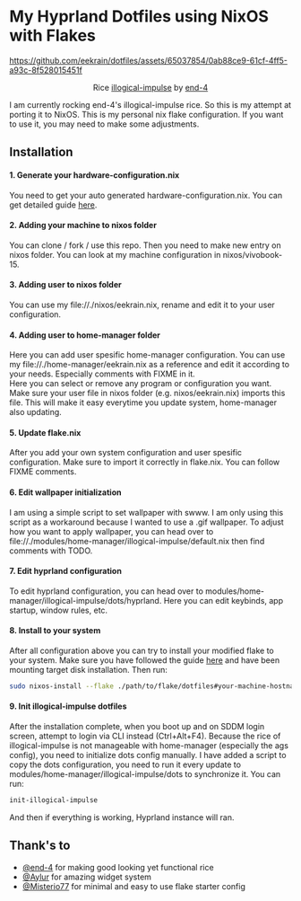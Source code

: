 # My Hyprland Dotfiles using NixOS with Flakes
 
https://github.com/eekrain/dotfiles/assets/65037854/0ab88ce9-61cf-4ff5-a93c-8f528015451f

<p align="center">Rice <a href="https://end-4.github.io/dots-hyprland-wiki/en/" target="_blank">illogical-impulse</a> by <a href="https://github.com/end-4" target="_blank">end-4</a></p>

I am currently rocking end-4's illogical-impulse rice. So this is my attempt at porting it to NixOS.
This is my personal nix flake configuration. If you want to use it, you may need to make some adjustments.


## Installation

#### 1. Generate your hardware-configuration.nix

You need to get your auto generated hardware-configuration.nix. You can get detailed guide [here](https://nixos.wiki/wiki/NixOS_Installation_Guide).

#### 2. Adding your machine to nixos folder

You can clone / fork / use this repo. Then you need to make new entry on nixos folder. You can look at my machine configuration in nixos/vivobook-15.

#### 3. Adding user to nixos folder

You can use my file://./nixos/eekrain.nix, rename and edit it to your user configuration.

#### 4. Adding user to home-manager folder

Here you can add user spesific home-manager configuration. You can use my file://./home-manager/eekrain.nix as a reference and edit it according to your needs. Especially comments with FIXME in it.<br/>
Here you can select or remove any program or configuration you want. Make sure your user file in nixos folder (e.g. nixos/eekrain.nix) imports this file. This will make it easy everytime you update system, home-manager also updating.

#### 5. Update flake.nix

After you add your own system configuration and user spesific configuration. Make sure to import it correctly in flake.nix. You can follow FIXME comments.

#### 6. Edit wallpaper initialization

I am using a simple script to set wallpaper with swww. I am only using this script as a workaround because I wanted to use a .gif wallpaper. To adjust how you want to apply wallpaper, you can head over to file://./modules/home-manager/illogical-impulse/default.nix then find comments with TODO.

#### 7. Edit hyprland configuration

To edit hyprland configuration, you can head over to modules/home-manager/illogical-impulse/dots/hyprland. Here you can edit keybinds, app startup, window rules, etc. 

#### 8. Install to your system

After all configuration above you can try to install your modified flake to your system. Make sure you have followed the guide [here](https://nixos.wiki/wiki/NixOS_Installation_Guide) and have been mounting target disk installation. Then run:
```bash
sudo nixos-install --flake ./path/to/flake/dotfiles#your-machine-hostname
```

#### 9. Init illogical-impulse dotfiles

After the installation complete, when you boot up and on SDDM login screen, attempt to login via CLI instead (Ctrl+Alt+F4). Because the rice of illogical-impulse is not manageable with home-manager (especially the ags config), you need to initialize dots config manually. I have added a script to copy the dots configuration, you need to run it every update to modules/home-manager/illogical-impulse/dots to synchronize it. You can run:

```bash
init-illogical-impulse
```

And then if everything is working, Hyprland instance will ran.


## Thank's to

- [@end-4](https://github.com/end-4) for making good looking yet functional rice
- [@Aylur](https://github.com/Aylur) for amazing widget system
- [@Misterio77](https://github.com/Misterio77) for minimal and easy to use flake starter config
